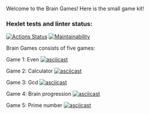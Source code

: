 Welcome to the Brain Games!
Here is the small game kit!

### Hexlet tests and linter status:
[![Actions Status](https://github.com/disscate/python-project-49/workflows/hexlet-check/badge.svg)](https://github.com/disscate/python-project-49/actions)
[![Maintainability](https://api.codeclimate.com/v1/badges/384781d62be6cc8c362c/maintainability)](https://codeclimate.com/github/disscate/python-project-49/maintainability)

Brain Games consists of five games:

Game 1: Even
[![asciicast](https://asciinema.org/a/a8pTou0uqAMQOMiiV1xuFwQ9j.svg)](https://asciinema.org/a/a8pTou0uqAMQOMiiV1xuFwQ9j)

Game 2: Calculator
[![asciicast](https://asciinema.org/a/nkQMvTvLhdHsEUn42QAzQOnpt.svg)](https://asciinema.org/a/nkQMvTvLhdHsEUn42QAzQOnpt)

Game 3: Gcd
[![asciicast](https://asciinema.org/a/2JqLlgYVZ00MkKtGiXi2Byz5G.svg)](https://asciinema.org/a/2JqLlgYVZ00MkKtGiXi2Byz5G)

Game 4: Brain progression
[![asciicast](https://asciinema.org/a/pi77aewhTnCdI3lkAW9JqtkzD.svg)](https://asciinema.org/a/pi77aewhTnCdI3lkAW9JqtkzD)

Game 5: Prime number
[![asciicast](https://asciinema.org/a/ERL6lQ0omS9tXnDHpWA0dQi2a.svg)](https://asciinema.org/a/ERL6lQ0omS9tXnDHpWA0dQi2a)
